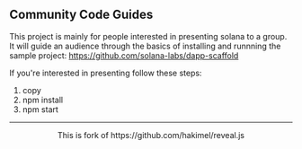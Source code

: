 ## Community Code Guides

This project is mainly for people interested in presenting solana to a group. It will guide an audience through the basics of installing and runnning the sample project: https://github.com/solana-labs/dapp-scaffold

If you're interested in presenting follow these steps:

1. copy 
2. npm install
3. npm start

--- 
<div align="center">
  This is fork of https://github.com/hakimel/reveal.js
</div>

